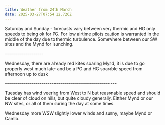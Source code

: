 ```yaml
---
title: Weather from 24th March
date: 2025-03-27T07:54:12.726Z
---
```

Saturday and Sunday - forecasts vary between very thermic and HG only speeds to being ok for PG.  For low airtime pilots caution is warranted in the middle of the day due to thermic turbulence.  Somewhere between our SW sites and the Mynd for launching.

\-------------------

Wednesday, there are already red kites soaring Mynd, it is due to go properly west much later and be a PG and HG soarable speed from afternoon up to dusk

\--------------------------------------------------------

Tuesday has wind veering from West to N but reasonable speed and should be clear of cloud on hills, but quite cloudy generally.  Eitther Mynd or our NW sites, or all of them during the day at some times.

Wednesday more WSW slightly lower winds and sunny, maybe Mynd or Camlo.